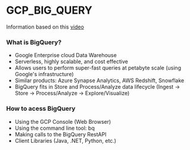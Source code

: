 # GCP_BIG_QUERY

Information based on this [video](https://www.youtube.com/watch?v=IlhIQ8VGSos) 

### What is BigQuery?
- Google Enterprise cloud Data Warehouse
- Serverless, highly scalable, and cost effective
- Allows users to perform super-fast queries at petabyte scale (using Google's infrastructure)
- Similar products: Azure Synapse Analytics, AWS Redshift, Snowflake
- BigQuery fits in Store and Process/Analyze data lifecycle (Ingest -> Store -> Process/Analyze -> Explore/Visualize)

### How to acess BigQuery
- Using the GCP Console (Web Browser)
- Using the command line tool: bq
- Making calls to the BigQuery RestAPI
- Client Libraries (Java, .NET, Python, etc.)